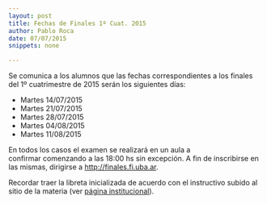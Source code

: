 ```yaml
---
layout: post
title: Fechas de Finales 1º Cuat. 2015
author: Pablo Roca
date: 07/07/2015
snippets: none

---
```

<div class="entry-content">
						<p>Se comunica a los alumnos que las fechas correspondientes a los finales del 1º cuatrimestre de 2015&nbsp;serán los&nbsp;siguientes días:</p>
<ul>
<li>Martes 14/07/2015</li>
<li>Martes 21/07/2015</li>
<li>Martes 28/07/2015</li>
<li>Martes 04/08/2015</li>
<li>Martes 11/08/2015</li>
</ul>
<p>En todos los casos el examen se realizará en un aula a confirmar&nbsp;comenzando a las 18:00 hs sin excepción. A fin de inscribirse en las mismas, dirigirse a&nbsp;<a href="http://finales.fi.uba.ar">http://finales.fi.uba.ar</a>.</p>
<p>Recordar traer la libreta inicializada de acuerdo con el instructivo subido al sitio de la materia (ver <a title="Institucional" href="/institucional">página institucional</a>).</p>
											</div>

